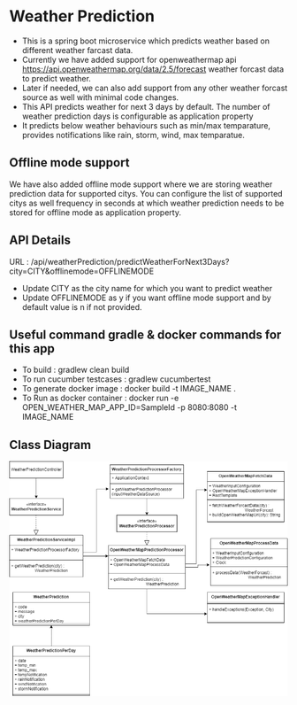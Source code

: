 # Weather Prediction
- This is a spring boot microservice which predicts weather based on different weather farcast data. 
- Currently we have added support for openweathermap api https://api.openweathermap.org/data/2.5/forecast weather forcast data to predict weather.
- Later if needed, we can also add support from any other weather forcast source as well with minimal code changes.
- This API predicts weather for next 3 days by default. The number of weather prediction days is configurable as application property
- It predicts below weather behaviours such as min/max temparature, provides notifications like rain, storm, wind, max temparatue. 

## Offline mode support
We have also added offline mode support where we are storing weather prediction data for supported citys. 
You can configure the list of supported citys as well frequency in seconds at which weather prediction needs to be stored for offline mode as application property. 

## API Details
URL : /api/weatherPrediction/predictWeatherForNext3Days?city=CITY&offlinemode=OFFLINEMODE
- Update CITY as the city name for which you want to predict weather
- Update OFFLINEMODE as y if you want offline mode support and by default value is n if not provided. 

## Useful command gradle & docker commands for this app
- To build : gradlew clean build 
- To run cucumber testcases : gradlew cucumbertest 
- To generate docker image : docker build -t IMAGE_NAME . 
- To Run as docker container : docker run -e OPEN_WEATHER_MAP_APP_ID=SampleId -p 8080:8080 -t IMAGE_NAME

## Class Diagram
![alt text](WeatherPredictionDiagram.drawio.png?raw=true)
